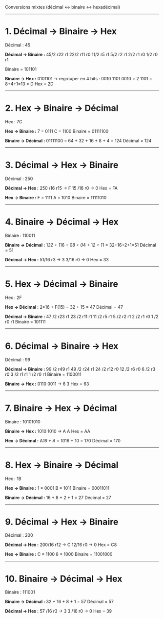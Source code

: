 Conversions mixtes (décimal ↔ binaire ↔ hexadécimal)

---

# 1. Décimal → Binaire → Hex

Décimal : 45

**Décimal → Binaire :**
45/2 r22 r1
22/2 r11 r0
11/2 r5  r1
5/2  r2  r1
2/2  r1  r0
1/2  r0  r1

Binaire = 101101

**Binaire → Hex :**
0101101 → regrouper en 4 bits : 0010 1101
0010 = 2
1101 = 8+4+1=13 = D
Hex = 2D

---

# 2. Hex → Binaire → Décimal

Hex : 7C

**Hex → Binaire :**
7 = 0111
C = 1100
Binaire = 01111100

**Binaire → Décimal :**
01111100 = 64 + 32 + 16 + 8 + 4 = 124
Décimal = 124

---

# 3. Décimal → Hex → Binaire

Décimal : 250

**Décimal → Hex :**
250 /16 r15 → F
15 /16 r0 → 0
Hex = FA

**Hex → Binaire :**
F = 1111
A = 1010
Binaire = 11111010

---

# 4. Binaire → Décimal → Hex

Binaire : 110011

**Binaire → Décimal :**
1*32 + 1*16 + 0*8 + 0*4 + 1*2 + 1*1 = 32+16+2+1=51
Décimal = 51

**Décimal → Hex :**
51/16 r3 → 3
3/16 r0 → 0
Hex = 33

---

# 5. Hex → Décimal → Binaire

Hex : 2F

**Hex → Décimal :**
2\*16 + F(15) = 32 + 15 = 47
Décimal = 47

**Décimal → Binaire :**
47 /2 r23 r1
23 /2 r11 r1
11 /2 r5  r1
5  /2 r2  r1
2  /2 r1  r0
1  /2 r0  r1
Binaire = 101111

---

# 6. Décimal → Binaire → Hex

Décimal : 99

**Décimal → Binaire :**
99 /2 r49 r1
49 /2 r24 r1
24 /2 r12 r0
12 /2 r6  r0
6  /2 r3  r0
3  /2 r1  r1
1  /2 r0  r1
Binaire = 1100011

**Binaire → Hex :**
0110 0011 → 6 3
Hex = 63

---

# 7. Binaire → Hex → Décimal

Binaire : 10101010

**Binaire → Hex :**
1010 1010 → A A
Hex = AA

**Hex → Décimal :**
A*16 + A = 10*16 + 10 = 170
Décimal = 170

---

# 8. Hex → Binaire → Décimal

Hex : 1B

**Hex → Binaire :**
1 = 0001
B = 1011
Binaire = 00011011

**Binaire → Décimal :**
16 + 8 + 2 + 1 = 27
Décimal = 27

---

# 9. Décimal → Hex → Binaire

Décimal : 200

**Décimal → Hex :**
200/16 r12 → C
12/16 r0 → 0
Hex = C8

**Hex → Binaire :**
C = 1100
8 = 1000
Binaire = 11001000

---

# 10. Binaire → Décimal → Hex

Binaire : 111001

**Binaire → Décimal :**
32 + 16 + 8 + 1 = 57
Décimal = 57

**Décimal → Hex :**
57 /16 r3 → 3
3 /16 r0 → 0
Hex = 39
